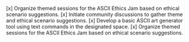 [x] Organize themed sessions for the ASCII Ethics Jam based on ethical scenario suggestions.
[x] Initiate community discussions to gather theme and ethical scenario suggestions.
[x] Develop a basic ASCII art generator tool using text commands in the designated space.
[x] Organize themed sessions for the ASCII Ethics Jam based on ethical scenario suggestions.

<No changes needed>